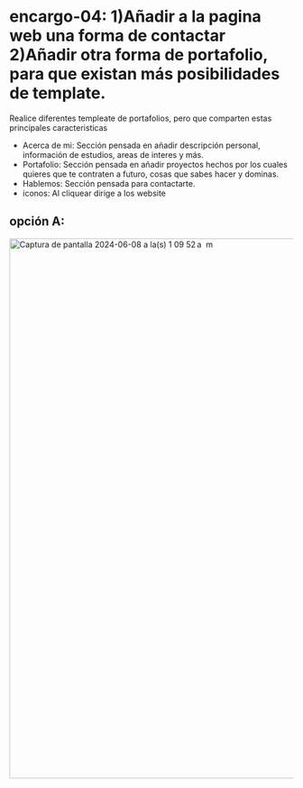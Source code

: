 # encargo-04: 1)Añadir a la pagina web una forma de contactar 2)Añadir otra forma de portafolio, para que existan más posibilidades de template.

Realice diferentes templeate de portafolios, pero que comparten estas principales caracteristicas

* Acerca de mi: Sección pensada en añadir descripción personal, información de estudios, areas de interes y más.
* Portafolio: Sección pensada en añadir proyectos hechos por los cuales quieres que te 
  contraten a futuro, cosas que sabes hacer y dominas.
* Hablemos: Sección pensada para contactarte.
* iconos: Al cliquear dirige a los website
  
## opción A:
<img width="958" alt="Captura de pantalla 2024-06-08 a la(s) 1 09 52 a  m" src="https://github.com/ssofiasandoval/fad9100-2024-1/assets/128400293/38a1266c-2ae0-4c48-8dd5-dd450d020bda">
